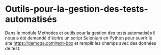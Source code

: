 # Outils-pour-la-gestion-des-tests-automatisés

Dans le module Methodes et outils pour la gestion des tests automatisés il nous a été demandé d'écrire un script Selenium en Python pour ouvrir le site https://demoqa.com/text-box et remplir les champs avec des données de test.

 

